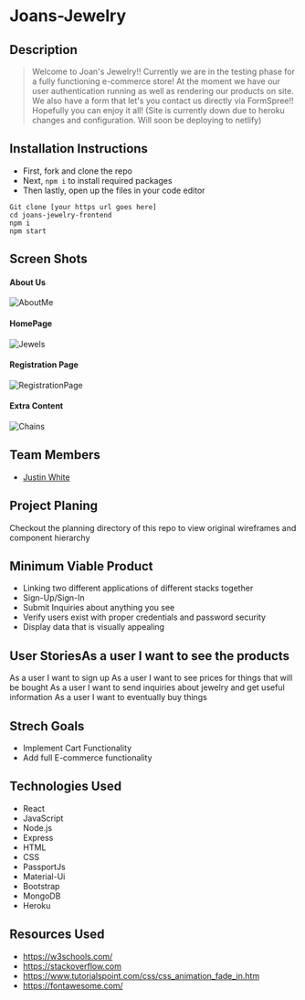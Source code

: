 # Joans-Jewelry
## Description

>Welcome to Joan's Jewelry!! Currently we are in the testing phase for a fully functioning e-commerce store! At the moment we have our user authentication running as well as rendering our products on site. We also have a form that let's you contact us directly via FormSpree!! Hopefully you can enjoy it all! (Site is currently down due to heroku changes and configuration. Will soon be deploying to netlify)


## Installation Instructions
* First, fork and clone the repo
* Next, `npm i` to install required packages
* Then lastly, open up the files in your code editor

```
Git clone [your https url goes here]
cd joans-jewelry-frontend
npm i
npm start
```

## Screen Shots
#### About Us
![AboutMe](https://media.git.generalassemb.ly/user/33619/files/33c13380-cca2-11eb-8d90-e339a5ada74b)

#### HomePage
![Jewels](https://media.git.generalassemb.ly/user/33619/files/4b98b780-cca2-11eb-9239-a1d0f7e422b3)

#### Registration Page
![RegistrationPage](https://media.git.generalassemb.ly/user/33619/files/78e56580-cca2-11eb-8f69-12f6cf7809c0)

#### Extra Content
![Chains](https://media.git.generalassemb.ly/user/33619/files/8864ae80-cca2-11eb-8c75-c522e291b08a)

## Team Members
- [Justin White](https://github.com/JustinWhite814)

## Project Planing
Checkout the planning directory of this repo to view original wireframes and component hierarchy

## Minimum Viable Product
* Linking two different applications of different stacks together
* Sign-Up/Sign-In
* Submit Inquiries about anything you see
* Verify users exist with proper credentials and password security
* Display data that is visually appealing

## User StoriesAs a user I want to see the products
As a user I want to sign up
As a user I want to see prices for things that will be bought
As a user I want to send inquiries about jewelry and get useful information
As a user I want to eventually buy things

## Strech Goals
- Implement Cart Functionality
- Add full E-commerce functionality

## Technologies Used
* React
* JavaScript
* Node.js
* Express
* HTML
* CSS
* PassportJs
* Material-Ui
* Bootstrap
* MongoDB
* Heroku

## Resources Used
* https://w3schools.com/
* https://stackoverflow.com
* https://www.tutorialspoint.com/css/css_animation_fade_in.htm
* https://fontawesome.com/
